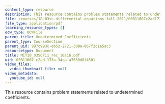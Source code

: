 ```yaml
---
content_type: resource
description: This resource contains problem statements related to undetermined coefficients.
file: /courses/18-03sc-differential-equations-fall-2011/00311607c2ad173a34caa7639d8f4501_MIT18_03SCF11_rec_10s16.pdf
file_type: application/pdf
learning_resource_types: []
ocw_type: OCWFile
parent_title: Undetermined Coefficients
parent_type: CourseSection
parent_uid: 997c993c-eb52-2721-308a-867f2c1e5ac3
resourcetype: Document
title: MIT18_03SCF11_rec_10s16.pdf
uid: 00311607-c2ad-173a-34ca-a7639d8f4501
video_files:
  video_thumbnail_file: null
video_metadata:
  youtube_id: null
---
```

This resource contains problem statements related to undetermined coefficients.

